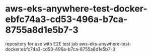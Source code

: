 # aws-eks-anywhere-test-docker-ebfc74a3-cd53-496a-b7ca-8755a8d1e5b7-3
repository for use with E2E test job aws-eks-anywhere-test-docker:ebfc74a3-cd53-496a-b7ca-8755a8d1e5b7-3
